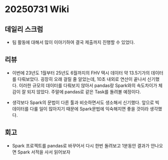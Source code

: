 # 20250731 Wiki

## 데일리 스크럼

- 팀 활동에 대해서 많이 이야기하여 결국 제출까지 진행할 수 있었다.

## 리뷰

- 이번에 23년도 1월부터 25년도 6월까지의 FHV 택시 데이터 약 13.5기가의 데이터를 다뤄보았다. 굉장히 오래 걸릴 줄 알았는데, 10초 내외로 연산이 끝나서 신기했다. 이러한 규모의 데이터를 다뤄보지 않아서 pandas랑 Spark와의 속도차이가 체감이 잘 되지 않았다. 주말에 pandas로 같은 Task를 돌려볼 예정이다.

- 생각보다 Spark의 문법이 다른 툴과 비슷하면서도 생소해서 신기했다. 앞으로 빅 데이터를 다룰 일이 많아지기 때문에 Spark문법에 익숙해지면 좋을 것이라 생각했다.

## 회고

- Spark 프로젝트를 pandas로 바꾸어서 다시 한번 돌려보고 1분동안 결과가 안나오면 Spark 서적을 사서 읽어보자
